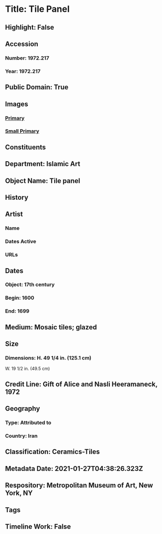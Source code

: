 # Title: Tile Panel
## Highlight: False
## Accession
### Number: 1972.217
### Year: 1972.217
## Public Domain: True
## Images
### [Primary](https://images.metmuseum.org/CRDImages/is/original/1972.217.jpg)
### [Small Primary](https://images.metmuseum.org/CRDImages/is/web-large/1972.217.jpg)
## Constituents
## Department: Islamic Art
## Object Name: Tile panel
## History
## Artist
### Name
### Dates Active
### URLs
## Dates
### Object: 17th century
### Begin: 1600
### End: 1699
## Medium: Mosaic tiles; glazed
## Size
### Dimensions: H. 49 1/4 in. (125.1 cm)
W. 19 1/2 in. (49.5 cm)
## Credit Line: Gift of Alice and Nasli Heeramaneck, 1972
## Geography
### Type: Attributed to
### Country: Iran
## Classification: Ceramics-Tiles
## Metadata Date: 2021-01-27T04:38:26.323Z
## Respository: Metropolitan Museum of Art, New York, NY
## Tags
## Timeline Work: False